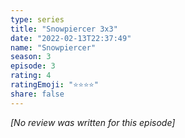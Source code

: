 ```yaml
---
type: series
title: "Snowpiercer 3x3"
date: "2022-02-13T22:37:49"
name: "Snowpiercer"
season: 3
episode: 3
rating: 4
ratingEmoji: "⭐️⭐️⭐️⭐️"
share: false
---
```


_[No review was written for this episode]_
